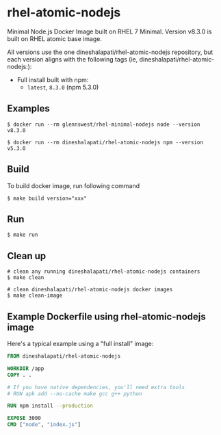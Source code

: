 # rhel-atomic-nodejs

Minimal Node.js Docker Image built on RHEL 7 Minimal. Version v8.3.0 is built on RHEL atomic base image.

All versions use the one dineshalapati/rhel-atomic-nodejs repository, but each version aligns with the following tags (ie, dineshalapati/rhel-atomic-nodejs:<tag>):

- Full install built with npm:
    - `latest`, `8.3.0` (npm 5.3.0)

## Examples

```console
$ docker run --rm glennswest/rhel-minimal-nodejs node --version
v8.3.0

$ docker run --rm dineshalapati/rhel-atomic-nodejs npm --version
v5.3.0
```

## Build
To build docker image, run following command

```console
$ make build version="xxx"
```

## Run

```console
$ make run
```

## Clean up

```console
# clean any running dineshalapati/rhel-atomic-nodejs containers
$ make clean

# clean dineshalapati/rhel-atomic-nodejs docker images
$ make clean-image
```

## Example Dockerfile using rhel-atomic-nodejs image

Here's a typical example using a "full install" image:

```Dockerfile
FROM dineshalapati/rhel-atomic-nodejs

WORKDIR /app
COPY . .

# If you have native dependencies, you'll need extra tools
# RUN apk add --no-cache make gcc g++ python

RUN npm install --production

EXPOSE 3000
CMD ["node", "index.js"]
```
